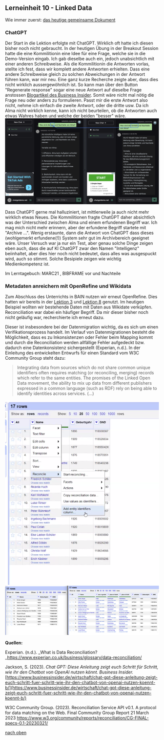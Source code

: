 ## Lerneinheit 10 - Linked Data
Wie immer zuerst: [das heutige gemeinsame Dokument](https://pad.gwdg.de/_6j1KL1wS9O7PD09pYDGoA#)

### ChatGPT
Der Start in die Lektion erfolgte mit ChatGPT. Wirklich oft hatte ich diesen bisher noch nicht gebraucht. In der heutigen Übung in der Breakout Session hatte die eine Kommilitionin eine Idee für eine Frage, welche sie in die Demo-Version eingab. Ich gab dieselbe auch ein, jedoch unabsichtlich mit einer anderen Schreibweise. Als die Kommilitionin die Antworten vorlas, stellte ich fest, dass wir komplett andere Antworten erhielten. Dass eine andere Schreibweise gleich zu solchen Abweichungen in der Antwort führen kann, war mir neu. Eine ganz kurze Recherche zeigte aber, dass dies nicht wirklich aussergewöhnlich ist. So kann man über den Button "Regenerate response" sogar eine neue Antwort auf dieselbe Frage anstossen [Blogartikel des Business Insider](https://www.businessinsider.de/wirtschaft/chat-gpt-diese-anleitung-zeigt-euch-schritt-fuer-schritt-wie-ihr-den-chatbot-von-openai-nutzen-koennt-b/).
Somit wäre nicht mal nötig die Frage neu oder anders zu formulieren. Passt mir die erste Antwort also nicht, nehme ich einfach die zweite Antwort, oder die dritte usw. Da ich Alma nicht wirklich kenne, kann ich nicht beurteilen, ob die Antworten auch etwas Wahres haben und welche der beiden "besser" wäre. 
![Vergleich der Fragen in ChatGPT](https://github.com/Sabs135/Lerntagebuch-BAIN/blob/main/img/Vrgl_fragen_chatgpt.png?raw=true)

Dass ChatGPT gerne mal halluziniert, ist mittlerweile ja auch nicht mehr wirklich etwas Neues. Die Kommilitionen fragte ChatGPT daher absichtlich was der Unterschied zwischen Alma und einem erfundenen Begriff war. Ich mag mich nicht mehr erinnern, aber der erfundene Begriff startete mit "Archive ...". Wenig erstaunte, dann die Antwort von ChatGPT dass dieses (wohlgemerkt erfundene(!)) System sehr gut im Archivbereich geeignet wäre. Unser Versuch war ja nur ein Test, aber genau solche Dinge zeigen eben auch, dass die auf KI ChatGPT zwar den Namen "Intelligenz" beiinhaltet, aber dies hier noch nicht bedeutet, dass alles was ausgespuckt wird, auch so stimmt. Solche Besipiele zeigen wie wichtig Medienkompetenz ist. 

Im Lerntagebuch: 
MARC21 , BIBFRAME vor und Nachteile 

### Metadaten anreichern mit OpenRefine und Wikidata
Zum Abschluss des Unterrichts in BAIN nutzen wir erneut OpenRefine. Dies hatten wir bereits in der [Lektion 3](https://sabs135.github.io/Lerntagebuch-BAIN/content/lektion3.html) und [Lektion 8](https://sabs135.github.io/Lerntagebuch-BAIN/content/lektion8.html) genutzt. Im heutigen Beispiel wollten wir bestehende Daten mit Daten aus Wikidate verküpfen. 
Reconciliation war dabei ein häufiger Begriff. Da mir dieser bisher noch nicht geläufig war, recherchierte ich erneut dazu. 

Dieser ist insbesondere bei der Datenmigration wichtig, da es sich um einen Verifikationsprozess handelt. Im Verlauf von Datenmigrationen besteht die Möglichkeit, dass es zu Inkonsistenzen oder Fehler beim Mapping kommt und durch die Reconciliation werden allfällige Fehler aufgedeckt bzw. dadurch eine Datenkonsistenz sichergestellt (Experian, n.d.). In der Einleitung des entwickelten Entwurfs für einen Standard vom  W3C Community Group steht dazu: 
> Integrating data from sources which do not share common unique identifiers often requires matching (or reconciling, merging) records which refer to the same entities. 	The promises of the Linked Open Data movement, the ability to mix up data from different publishers expressed in a common language (such as RDF) rely on being able to identify identities across services. (...)

![Reconcile Daten](https://github.com/Sabs135/Lerntagebuch-BAIN/blob/main/img/openrefine_reconcile.png?raw=true)
![Vergleich der Anfangsdaten und Enddaten](https://github.com/Sabs135/Lerntagebuch-BAIN/blob/main/img/openrefine_vrgl_anfang_ende.png?raw=true)



**Quellen:**

Experian. (n.d.). _What is Data Reconciliation?_https://www.experian.co.uk/business/glossary/data-reconciliation/

Jackson, S. (2023). _Chat GPT: Diese Anleitung zeigt euch Schritt für Schritt, wie ihr den Chatbot von OpenAI nutzen könnt. Business Insider._
[https://www.businessinsider.de/wirtschaft/chat-gpt-diese-anleitung-zeigt-euch-schritt-fuer-schritt-wie-ihr-den-chatbot-von-openai-nutzen-koennt-b/](https://www.businessinsider.de/wirtschaft/chat-gpt-diese-anleitung-zeigt-euch-schritt-fuer-schritt-wie-ihr-den-chatbot-von-openai-nutzen-koennt-b/)

W3C Community Group. (2023). Reconciliation Service API v0.1. A protocol for data matching on the Web. Final Community Group Report 21 March 2023 
https://www.w3.org/community/reports/reconciliation/CG-FINAL-specs-0.1-20230321/

[nach oben](#lerneinheit-8---linked-data)
